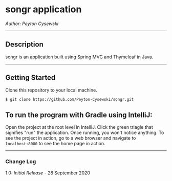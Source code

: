 # songr application

*Author: Peyton Cysewski*

----

## Description
songr is an application built using Spring MVC and Thymeleaf in Java.

---

## Getting Started
Clone this repository to your local machine.

```
$ git clone https://github.com/Peyton-Cysewski/songr.git
```

## To run the program with Gradle using IntelliJ:
Open the project at the root level in IntelliJ. Click the green triagle that signifies "run" the application. Once running, you won't notice anything. To see the project in action, go to a web browser and navigate to `localhost:8080` to see the home page in action.

---

### Change Log
1.0: *Initial Release* - 28 September 2020  
